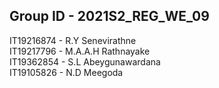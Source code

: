 <h2>Group ID - 2021S2_REG_WE_09</h2>

IT19216874 - R.Y Senevirathne<br>
IT19217796 - M.A.A.H Rathnayake<br>
IT19362854 - S.L Abeygunawardana<br>
IT19105826 - N.D Meegoda<br>